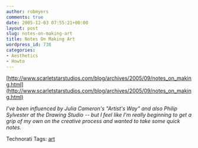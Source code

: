 ```yaml
---
author: robmyers
comments: true
date: 2005-12-03 07:55:21+00:00
layout: post
slug: notes-on-making-art
title: Notes On Making Art
wordpress_id: 738
categories:
- Aesthetics
- Howto
---
```


  
[http://www.scarletstarstudios.com/blog/archives/2005/09/notes_on_making.html](http://www.scarletstarstudios.com/blog/archives/2005/09/notes_on_making.html)  


  
_I've been influenced by Julia Cameron's "Artist's Way" and also Philip Sylvester at the Drawing Studio -- but I feel like I'm really beginning to get a grip of my own on the creative process and wanted to take some quick notes._  


  


Technorati Tags: [art](http://www.technorati.com/tag/art)

  


